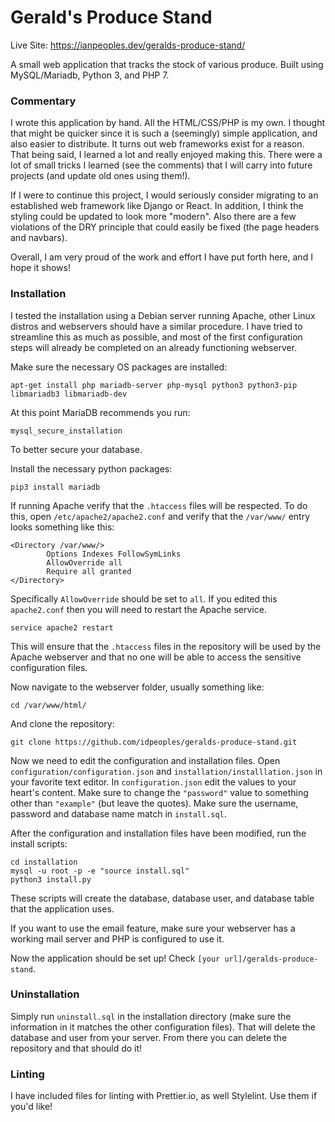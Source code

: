 # Gerald's Produce Stand
Live Site: https://ianpeoples.dev/geralds-produce-stand/

A small web application that tracks the stock of various produce. Built using MySQL/Mariadb, Python 3, and PHP 7.

### Commentary

I wrote this application by hand. All the HTML/CSS/PHP is my own. I thought that might be quicker since it is such a (seemingly) simple application, and also easier to distribute. It turns out web frameworks exist for a reason. That being said, I learned a lot and really enjoyed making this. There were a lot of small tricks I learned (see the comments) that I will carry into future projects (and update old ones using them!).  

If I were to continue this project, I would seriously consider migrating to an established web framework like Django or React. In addition, I think the styling could be updated to look more "modern". Also there are a few violations of the DRY principle that could easily be fixed (the page headers and navbars).  

Overall, I am very proud of the work and effort I have put forth here, and I hope it shows!

### Installation

I tested the installation using a Debian server running Apache, other Linux distros and webservers should have a similar procedure. I have tried to streamline this as much as possible, and most of the first configuration steps will already be completed on an already functioning webserver.

Make sure the necessary OS packages are installed:
```
apt-get install php mariadb-server php-mysql python3 python3-pip libmariadb3 libmariadb-dev
```
At this point MariaDB recommends you run:
```
mysql_secure_installation
```
To better secure your database.

Install the necessary python packages:
```
pip3 install mariadb
```

If running Apache verify that the `.htaccess` files will be respected. To do this, open `/etc/apache2/apache2.conf` and verify that the `/var/www/` entry looks something like this:
```
<Directory /var/www/>
        Options Indexes FollowSymLinks
        AllowOverride all
        Require all granted
</Directory>
```
Specifically `AllowOverride` should be set to `all`. If you edited this `apache2.conf` then you will need to restart the Apache service.
```
service apache2 restart
```
This will ensure that the `.htaccess` files in the repository will be used by the Apache webserver and that no one will be able to access the sensitive configuration files.

Now navigate to the webserver folder, usually something like:
```
cd /var/www/html/
```
And clone the repository:
```
git clone https://github.com/idpeoples/geralds-produce-stand.git
```

Now we need to edit the configuration and installation files. Open `configuration/configuration.json` and `installation/installlation.json` in your favorite text editor. In `configuration.json` edit the values to your heart's content. Make sure to change the `"password"` value to something other than `"example"` (but leave the quotes). Make sure the username, password and database name match in `install.sql`.

After the configuration and installation files have been modified, run the install scripts:
```
cd installation
mysql -u root -p -e "source install.sql"
python3 install.py
```
These scripts will create the database, database user, and database table that the application uses.

If you want to use the email feature, make sure your webserver has a working mail server and PHP is configured to use it.

Now the application should be set up! Check `[your url]/geralds-produce-stand`.

### Uninstallation

Simply run `uninstall.sql` in the installation directory (make sure the information in it matches the other configuration files). That will delete the database and user from your server. From there you can delete the repository and that should do it!

### Linting

I have included files for linting with Prettier.io, as well Stylelint. Use them if you'd like!
